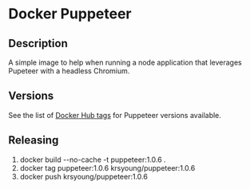 # Docker Puppeteer

## Description

A simple image to help when running a node application that leverages Pupeteer with a headless Chromium.

## Versions

See the list of [Docker Hub tags](https://hub.docker.com/r/krsyoung/puppeteer/tags/) for Puppeteer versions available.


## Releasing

1. docker build --no-cache -t puppeteer:1.0.6 .
2. docker tag puppeteer:1.0.6 krsyoung/puppeteer:1.0.6
3. docker push krsyoung/puppeteer:1.0.6